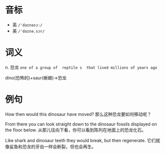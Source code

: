 # 音标

- 英 `/'daɪnəsɔː/`
- 美 `/ˈdaɪnəˌsɔr/`

# 词义

n. 恐龙
`one of a group of  reptile s  that lived millions of years ago`



dino(恐怖的)+saur(蜥蜴)→恐龙

# 例句

How then would this dinosaur have moved?
那么这种恐龙要如何移动呢？

From there you can look straight down to the dinosaur fossils displayed on the floor below.
从那儿往向下看，你可以看到陈列在地面上的恐龙化石。

Like shark and dinosaur teeth they would break, but then regenerate.
它们就像鲨鱼和恐龙的牙齿一样会断裂，但也会再生。


